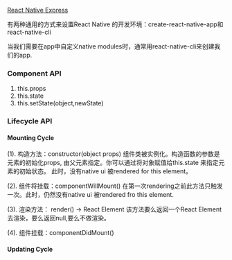 [React Native Express](http://www.reactnativeexpress.com/environment)

有两种通用的方式来设置React Native 的开发环境：create-react-native-app和 react-native-cli

当我们需要在app中自定义native modules时，通常用react-native-cli来创建我们的app.


### Component API
1. this.props
2. this.state
3. this.setState(object,newState)

### Lifecycle API
#### Mounting Cycle

(1). 构造方法：constructor(object props)
	组件类被实例化。构造函数的参数是元素的初始化props, 由父元素指定。你可以通过将对象赋值给this.state 来指定元素的初始状态。 此时，没有native ui 被rendered for this element。

(2). 组件将挂载：componentWillMount()
	在第一次rendering之前此方法只触发一次。此时，仍然没有native ui 被rendered fro this element.

(3). 渲染方法： render() -> React Element
	该方法要么返回一个React Element 去渲染，要么返回null,要么不做渲染。
	
(4). 组件挂载：componentDidMount()



#### Updating Cycle
